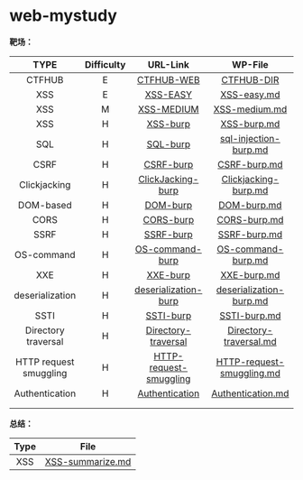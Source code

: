 # web-mystudy
**靶场：**

|          TYPE          | Difficulty |                           URL-Link                           |                           WP-File                            |
| :--------------------: | :--------: | :----------------------------------------------------------: | :----------------------------------------------------------: |
|         CTFHUB         |     E      |       [CTFHUB-WEB](https://www.ctfhub.com/#/skilltree)       |                   [CTFHUB-DIR](./CTFHUB/)                    |
|          XSS           |     E      |  [XSS-EASY](https://xss.angelo.org.cn/level1.php?name=test)  |               [XSS-easy.md](./XSS/XSS-easy.md)               |
|          XSS           |     M      |               [XSS-MEDIUM](http://prompt.ml/0)               |             [XSS-medium.md](./XSS/XSS-medium.md)             |
|          XSS           |     H      | [XSS-burp](https://portswigger.net/web-security/all-labs#cross-site-scripting) | [XSS-burp.md](./PortSwigger/Cross-site-scripting(XSS)/XSS-burp.md) |
|          SQL           |     H      | [SQL-burp](https://portswigger.net/web-security/all-labs#sql-injection) | [sql-injection-burp.md](./PortSwigger/SQL-injection/sql-injection-burp.md) |
|          CSRF          |     H      | [CSRF-burp](https://portswigger.net/web-security/all-labs#cross-site-request-forgery-csrf) | [CSRF-burp.md](./PortSwigger/CSRF(Cross-site-request-forgery)/CSRF-burp.md) |
|      Clickjacking      |     H      | [ClickJacking-burp](https://portswigger.net/web-security/all-labs#clickjacking) | [Clickjacking-burp.md](./PortSwigger/Clickjacking/Clickjacking-burp.md) |
|       DOM-based        |     H      | [DOM-burp](https://portswigger.net/web-security/all-labs#dom-based-vulnerabilities) | [DOM-burp.md](./PortSwigger/DOM-based-vulnerabilities/DOM-burp.md) |
|          CORS          |     H      | [CORS-burp](https://portswigger.net/web-security/all-labs#cross-origin-resource-sharing-cors) | [CORS-burp.md](./PortSwigger/CORS(Cross-origin-resource-sharing)/CORS-burp.md) |
|          SSRF          |     H      | [SSRF-burp](https://portswigger.net/web-security/all-labs#server-side-request-forgery-ssrf) | [SSRF-burp.md](./PortSwigger/Server-side-request-forgery(SSRF)/SSRF-burp.md) |
|       OS-command       |     H      | [OS-command-burp](https://portswigger.net/web-security/all-labs#server-side-request-forgery-ssrf) | [OS-command-burp.md](./PortSwigger/OS-command-injection/OS-command-burp.md) |
|          XXE           |     H      | [XXE-burp](https://portswigger.net/web-security/all-labs#xml-external-entity-xxe-injection) | [XXE-burp.md](PortSwigger/XML-external-entity-(XXE)-injection/XXE-burp.md) |
|    deserialization     |     H      | [deserialization-burp](https://portswigger.net/web-security/all-labs#insecure-deserialization) | [deserialization-burp.md](PortSwigger/Insecure-deserialization/deserialization-burp.md) |
|          SSTI          |     H      | [SSTI-burp](https://portswigger.net/web-security/all-labs#server-side-template-injection) | [SSTI-burp.md](PortSwigger/Insecure-deserialization/SSTI-burp.md) |
|  Directory traversal   |     H      | [Directory-traversal](https://portswigger.net/web-security/all-labs#directory-traversal) | [Directory-traversal.md](PortSwigger/Directory-traversal/Directory-traversal.md) |
| HTTP request smuggling |     H      | [HTTP-request-smuggling](https://portswigger.net/web-security/all-labs#http-request-smuggling) | [HTTP-request-smuggling.md](PortSwigger/HTTP-request-smuggling/HTTP-request-smuggling.md) |
|     Authentication     |     H      | [Authentication](https://portswigger.net/web-security/all-labs#authentication) | [Authentication.md](PortSwigger/Authentication/Authentication.md) |
|                        |            |                                                              |                                                              |
|                        |            |                                                              |                                                              |

**总结：**

| Type |                    File                    |
| :--: | :----------------------------------------: |
| XSS  | [XSS-summarize.md](./XSS/XSS-summarize.md) |


